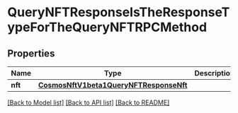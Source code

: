 # QueryNFTResponseIsTheResponseTypeForTheQueryNFTRPCMethod

## Properties
Name | Type | Description | Notes
------------ | ------------- | ------------- | -------------
**nft** | [**CosmosNftV1beta1QueryNFTResponseNft**](CosmosNftV1beta1QueryNFTResponseNft.md) |  | [optional] 

[[Back to Model list]](../README.md#documentation-for-models) [[Back to API list]](../README.md#documentation-for-api-endpoints) [[Back to README]](../README.md)

